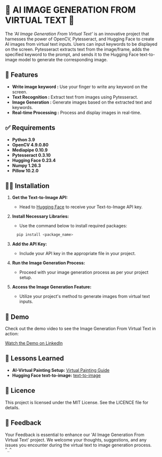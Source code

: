 # 🤖 **AI IMAGE GENERATION FROM VIRTUAL TEXT** 🎨

The *'AI Image Generation From Virtual Text'* is an innovative project that harnesses the power of OpenCV, Pytesseract, and Hugging Face to create AI images from virtual text inputs. Users can input keywords to be displayed on the screen. Pytesseract extracts text from the image/frame, adds the specified keyword to the prompt, and sends it to the Hugging Face text-to-image model to generate the corresponding image.

## 📝 Features

- **Write image keyword :** Use your finger to write any keyword on the screen.
- **Text Recognition :** Extract text from images using Pytesseract.
- **Image Generation :** Generate images based on the extracted text and keywords.
- **Real-time Processing :** Process and display images in real-time.

## ✅ Requirements

- **Python 3.9**
- **OpenCV 4.9.0.80**
- **Mediapipe 0.10.9**
- **Pytesseract 0.3.10**
- **Hugging Face 0.23.4**
- **Numpy 1.26.3**
- **Pillow 10.2.0**
  
## 👩‍🔧 Installation

1. **Get the Text-to-Image API:**
   - Head to [Hugging Face](https://huggingface.co/settings/tokens) to receive your Text-to-Image API key.

2. **Install Necessary Libraries:**
   - Use the command below to install required packages:
     
   ```bash
     pip install <package_name>
   ```
   
3. **Add the API Key:**
   - Include your API key in the appropriate file in your project.

4. **Run the Image Generation Process:**
   - Proceed with your image generation process as per your project setup.

5. **Access the Image Generation Feature:**
   - Utilize your project's method to generate images from virtual text inputs.
    
## 🎦 Demo

Check out the demo video to see the Image Generation From Virtual Text in action:

[Watch the Demo on LinkedIn]()

## 📔 Lessons Learned

- **AI-Virtual Painting Setup:**  [Virtual Painting Guide](https://github.com/Aayush9027/AI-Virtual-Paint)
- **Hugging Face text-to-image:** [text-to-image](https://huggingface.co/ZB-Tech/Text-to-Image)

## 🪪 Licence

This project is licensed under the MIT License. See the LICENCE file for details.

## 💬 Feedback

Your Feedback is essential to enhance our 'AI Image Generation From Virtual Text' project. We welcome your thoughts, suggestions, and any issues you encounter during the virtual text to image generation process. ```^_^```         
